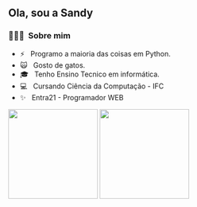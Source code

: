 <h2> Ola, sou a Sandy</h2>

<h3> 👨🏻‍💻 &nbsp;Sobre mim </h3>

- ⚡ &nbsp; Programo a maioria das coisas em Python.
- 🙀 &nbsp; Gosto de gatos.
- 🎓 &nbsp; Tenho Ensino Tecnico em informática.
- 💻 &nbsp; Cursando Ciência da Computação - IFC
- ✨ &nbsp; Entra21 - Programador WEB




<img height="180em" src="https://github-readme-stats.vercel.app/api?username=SandyHoffmann&show_icons=true&theme=synthwave" />
<img height="180em" src="https://github-readme-stats.vercel.app/api/top-langs/?username=SandyHoffmann&layout=compact&theme=synthwave"/>
<br/>
